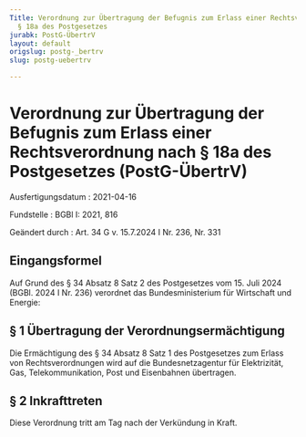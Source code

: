 ```yaml
---
Title: Verordnung zur Übertragung der Befugnis zum Erlass einer Rechtsverordnung nach
  § 18a des Postgesetzes
jurabk: PostG-ÜbertrV
layout: default
origslug: postg-_bertrv
slug: postg-uebertrv

---
```


# Verordnung zur Übertragung der Befugnis zum Erlass einer Rechtsverordnung nach § 18a des Postgesetzes (PostG-ÜbertrV)

Ausfertigungsdatum
:   2021-04-16

Fundstelle
:   BGBl I: 2021, 816

Geändert durch
:   Art. 34 G v. 15.7.2024 I Nr. 236, Nr. 331


## Eingangsformel

Auf Grund des § 34 Absatz 8 Satz 2 des Postgesetzes vom 15. Juli 2024 (BGBl. 2024 I Nr. 236) verordnet das Bundesministerium für Wirtschaft und Energie:


## § 1 Übertragung der Verordnungsermächtigung

Die Ermächtigung des § 34 Absatz 8 Satz 1 des Postgesetzes zum Erlass von Rechtsverordnungen wird auf die Bundesnetzagentur für Elektrizität, Gas, Telekommunikation, Post und Eisenbahnen übertragen.


## § 2 Inkrafttreten

Diese Verordnung tritt am Tag nach der Verkündung in Kraft.

